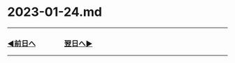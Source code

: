 # 2023-01-24.md
 
---
### [◀️前日へ](https://github.com/yuasys/chatty-journal/blob/main/2023/01/2023-01-23.md)&emsp;&emsp;&emsp;&emsp;[翌日へ▶️](https://github.com/yuasys/chatty-journal/blob/main/2023/01/2023-01-25.md)

---

